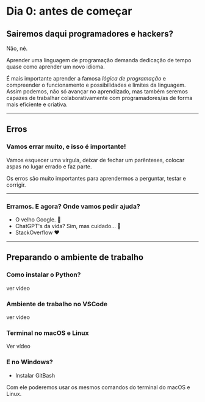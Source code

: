 # Dia 0: antes de começar

## Sairemos daqui programadores e hackers?

Não, né.

Aprender uma linguagem de programação demanda dedicação de tempo quase como
aprender um novo idioma.

É mais importante aprender a famosa *lógica de programação* e compreender o 
funcionamento e possibilidades e limites da linguagem. Assim podemos, não só
avançar no aprendizado, mas também seremos capazes de trabalhar colaborativamente
com programadores/as de forma mais eficiente e criativa.

---

## Erros

### Vamos errar muito, e isso é importante!

Vamos esquecer uma vírgula, deixar de fechar um parênteses, colocar aspas no lugar
errado e faz parte.

Os erros são muito importantes para aprendermos a perguntar, testar e corrigir.

---

### Erramos. E agora? Onde vamos pedir ajuda?

- O velho Google. 
- ChatGPT's da vida? Sim, mas cuidado... 
- StackOverflow ♥

---

## Preparando o ambiente de trabalho

### Como instalar o Python?

ver vídeo


### Ambiente de trabalho no VSCode

ver vídeo

### Terminal no macOS e Linux

Ver vídeo

### E no Windows?

- Instalar GitBash

Com ele poderemos usar os mesmos comandos do terminal do macOS e Linux.